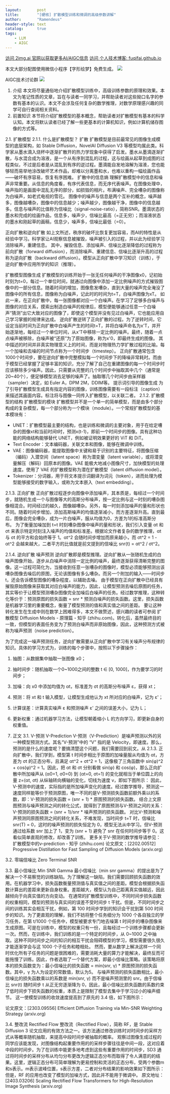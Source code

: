 ```yaml
---
layout:       post
title:        "[硬核] 扩散模型训练和微调的高级参数讲解"
author:       "Ramendeus"
header-style: text
catalog:      true
tags:
    - LLM
    - AIGC
---
```


[访问 2img.ai 官网以获取更多AI/AIGC信息](https://2img.ai)
[访问 个人技术博客: fuqifai.github.io](https://fuqifai.github.io)

本文大部分配图使用微信小程序【字形绘梦】免费生成。
![](/img/小程序码.png)

AIGC技术讨论群
![](/img/RA群永久二维码.png)
1. 介绍
本文将尽量通俗地介绍扩散模型训练中，高级训练参数的原理和效果。本文为笔记性质的文章，旨在与读者一同学习，并帮助读者对这些拗口名字的参数有基本的认识。本文不会涉及任何复杂的数学推理，对数学原理感兴趣的同学可自行查阅相关资料。
2. 前置知识
本节将介绍扩散模型的基本概念，帮助读者对扩散模型有基本的科学认知。本文将默认读者已经了解一些更基本的计算机知识，例如计算机储存图像的方式等。


2.1. 扩散模型
2.1.1. 什么是扩散模型？
扩散
扩散模型是目前最常见的图像生成模型的底层架构，如 Stable Diffusion，NovelAI Diffusion V3 等模型均属此类。科学家从墨水滴入烧杯中逐渐扩散开的热力学现象中获得了启发。墨水从墨滴逐渐扩散，与水混合成为溶液，是一个从有序到混乱的过程，这与绘画从起草到成图的过程类似，不过是后者是从混乱到有序的逆过程。墨滴能自发地溶解为溶液，您也能够轻而易举地涂改破坏艺术作品，却难以分离墨和水，也难以重构一幅绘画作品——破坏有序容易，恢复有序困难。
扩散中的信息熵
理解扩散模型中的信息和噪声非常重要。从信息的角度看，有序代表信息，而无序代表噪声。在图像处理中，噪声指的是画面中混乱无序的部分，如损毁的相片。布满噪声、完全嘈杂的图像称为白噪声，如老式电视的雪花。
图像中的噪声与信息是两个互补的概念，噪声越多，图像越嘈杂，图像中的信息越少；噪声越少，图像越干净，图像中的信息越多。信息与噪声的比值称为信噪比（signal-noise-ratio），简称SNR。墨滴状态的墨水和完成的绘画作品，信息多，噪声少，信噪比最高（=正无穷）；而溶液状态的墨水和刚起草的画稿，信息少，噪声多，信噪比最低（=0）。

正向扩散和逆向扩散
如上文所述，秩序的破坏比恢复更加容易，而AI的特性是从经验中学习。科学家让AI观察信息被摧毁，噪声被引入的过程，并以此为经验学习消除噪声，重建信息。
其中，摧毁信息、添加噪声、信噪比逐渐降低的过程称为前向扩散（forward diffusion），而消除噪声、重建信息、信噪比逐渐升高的过程称为逆向扩散（backward diffusion）。模型从正向扩散中学习知识（训练），于逆向扩散中应用所学的知识（推理）。

扩散模型图像生成
扩散模型的训练开始于一张无任何噪声的干净图像x0，记初始时刻为t=0，每过一个单位时间，就通过向图像中添加一定比例噪声的方式摧毁图像中的一部分信息。随着时间的增加，图像愈发嘈杂，直到大量的噪声完全淹没了图像中的所有信息，图像称为白噪声，记此时的时间为t=T，白噪声图像为xT。
如此一来，在正向扩散中，每一张图像都对应一个白噪声。在学习了足够多白噪声与图像的对应关系，摸索出制造白噪声的规律后，模型便能够通过任意一个白噪声“猜测”出它大致对应的图像了，即使这个模型并没有见过白噪声，它也能应用自己学习掌握的规律来达成。
逆向扩散逆转了正向扩散的过程。为了逆转时间，它设定当前时间为正向扩散中白噪声产生的时间t=T，并将白噪声命名为x'T，并开始逐渐地，每经过一个单位时间，从x'T中移除一定比例的噪声。最终，随着一点点噪声被移除，白噪声被“还原”为了原始图像，称为x'0，即最终生成的图像。
其中描述的时间并非真实物理意义上的时间，而是对物理热力学扩散过程的比喻。每一个加噪和去噪的时间节点称为一个时间步（timestep）。
正向扩散通常包含1000个时间步，要在逆向扩散中完整模拟每一个时间步下的降噪非常耗时。而由于模型已经掌握了足够丰富的知识，充分了解了自己在重建图像的每一个时间步时应该移除多少噪声。因此，只需要从完整的几个时间步中抽取其中几个（通常是20~40个），便足够模型消去足够的噪声了。抽取哪几个时间步由采样器（sampler）决定，如 Euler A，DPM 2M，DDIM等。
提示词引导的图像生成
为了引导扩散模型生成具有指定内容的图像，训练图像需要有一段标注（caption）来描述其画面内容。标注将与图像一同传入扩散模型，以关联二者。
2.1.2. 扩散模型的结构
扩散模型的模块
扩散模型并不是一个单一的简单模型，而是由多个部分构成的复杂模型，每一个部分称为一个模块（module）。一个常规扩散模型的基本模块有：
- UNET：扩散模型最主要的结构，也是训练和微调的主要对象，用于在给定嘈杂的图像xt和当前时间t时，预测x(t-1)，即前一个时间步的图像。具有这种功能的网络结构能够替代 UNET，例如被证明效果更好的 ViT 和 DiT。
- Text Encoder：文本编码器，关联文本和图像，能够在微调中训练。
- VAE：图像编码器，能提取图像中关键和易于识别的主要特征，将图像压缩（编码）入潜空间（latent space）称为潜变量（latent variable），或将潜变量解压（解码）回原本的图像。VAE 能极大地减小图像尺寸，加快模型的处理速度。使用了 VAE 的扩散模型称为潜在扩散模型（latent diffusion model）。
- Tokenizer：分词器，用于将文本提示词翻译为词元（token），进而处理为模型能够接受的数字输入，或称为文本嵌入（text embedding）。

2.1.3. 正向扩散
正向扩散过程逐步向图像中添加噪声，其本质是，每经过一个时间步，就随机生成一个与图像等大的高斯分布噪声，按一定比例与这一时刻的嘈杂图像相混合。时间经过的越久，图像越嘈杂。另外，每一时刻添加噪声的量和形状也不同。随着时间步增加，添加高斯噪声的均值逐渐减小，而方差逐渐升高。直到最后，图像会完全嘈杂，成为一片白噪声，服从均值为0，方差为1的标准高斯分布。
为了衡量加噪加到 t=t 时刻嘈杂图像中噪声的量和形状，我们引入变量 αt 和 σt 来表示特定时刻注入噪声的均值和标准差。根据论文作者复杂的数学推理，αt 与 σt 的平方和会始终等于 1。αt^2 会随时间步增加而原来越小，而 σt^2 = 1 - αt^2 会越来越大，二者平方的比值就是前文提到的信噪比 snr(t) = αt^2 / σt^2。

2.1.4. 逆向扩散
噪声预测
逆向扩散即是模型推理。逆向扩散从一张随机生成的白噪声图像开始，逐步从白噪声中消除一定比例的噪声，最终逐渐获得清晰完整的图像。这一过程可简化为，当接收到任意一张嘈杂的图像时，模型必须能够预测出该嘈杂图像去噪后的原图，无论该图像有多么嘈杂。而另一个附加的输入——时间步 t，还会告诉模型图像的嘈杂程度，以辅助去噪。
由于模型在正向扩散中已经具有摧毁原始图像来获取其对应白噪声的能力，因此，让模型预测去噪后原图的任务，其实等价于让模型预测嘈杂图像完全加噪后白噪声的任务。经过数学推理，这种转化等价于：预测原图的损失函数 = snr * 预测白噪声的损失函数。这里，损失函数是机器学习里的重要概念，衡量了模型预测的值和真实值之间的差距。
要让这种转化发生在生成中则在数学上困难得多，本文不做赘述，感兴趣的读者可参阅 扩散模型 Diffusion Models - 原理篇 - 知乎 (zhihu.com)。转化后，虽然最终目的一致，但模型的表面任务变为了预测白噪声而非原始图像，因此，这种预测方式被称为噪声预测（noise prediction）。

为了完成这一噪声预测任务，逆向扩散需要从正向扩散中学习有关噪声分布规律的知识。具体的学习方式为，训练的每个步骤中，按照以下步骤操作：
1. 抽图：从数据集中抽取一张图像 x0；
2. 抽时间步：随机抽取一个0~1000之间的整数 t ∈ [0, 1000]，作为要学习的时间步；
3. 加噪：向 x0 中添加均值为 αt，标准差为 σt 的高斯分布噪声 ε，获得 xt；
4. 预测：将 xt 和 t 输入模型，让模型生成他认为 xt 所对应的白噪声，记为 ε'；
5. 计算误差：计算真实噪声 ε 和预测噪声 ε' 之间的误差大小，记为 L；
6. 更新权重：通过机器学习方法，让模型朝着缩小 L 的方向学习，即更新自身的权重值。

7. 正文
3.1. V-预测 V-Prediction
V-预测（V-Prediction）是噪声预测以外的另一种模型预测方式。其名“V-预测”中的 “V” 指的是 Velocity，即速度。那么，预测的是什么的速度呢？要搞清楚这个问题，我们需要回到前文。从 2.1.3. 正向扩散中，我们学到，模型第 t 时间步相比于原图的加噪量服从均值为 αt，方差为 σt 的正态分布，且满足 αt^2 + σt^2 = 1，这像极了三角函数中 sin(φ)^2 + cos(φ)^2 = 1。因此，把 αt 和 σt 分别看做 sin(φ) 和 cos(φ)，那么正向扩散中所加噪声从 (α0=1, σ0=0) 到 (αt=0, σt=1) 的变化就相当于单位圆上的向量 z=(αt, σt) 从纵轴转向横轴的变化，切线为速度 v，即如下图所示：
因此，V-预测中的速度，实际指的是所加噪声变化的速度。经过数学推导，预测这一速度同样能等价于预测原图，唯一不同的是V-预测损失函数前额外乘以的系数，即：V-预测的损失函数 = (snr + 1) * 原图预测的损失函数。
结合上文原图预测与噪声预测之间的转化公式，就得到了原图预测与V-预测之间的关系：V-预测的损失函数 = (snr + 1)/snr * 噪声预测的损失函数。
对比V-预测和噪声预测同原图预测之间的转化关系，不难发现，当时间步 t=T 时，信噪比 snr(T) = 0，这时的噪声预测的损失恒定为 0，模型无法从中学习。但V-预测通过给系数 snr 加上了 1，变为 (snr + 1) 避免了 snr 在任何时间步等于 0。这看似简单直观的修改，却改善了训练。
更多关于V-预测的数学推导请参见：扩散模型中的v-prediction - 知乎 (zhihu.com)
论文原文：[2202.00512] Progressive Distillation for Fast Sampling of Diffusion Models (arxiv.org)

3.2. 零端信噪比 Zero Terminal SNR




3.3. 最小信噪比 Min SNR Gamma
最小信噪比（min snr gamma）的提出是为了解决一个不易察觉的训练缺陷。为了理解这一缺陷，我们需要回顾损失函数的效用。在机器学习中，损失函数衡量预测值与真实值之间的差距。模型会根据损失函数计算出的差距来更新自身权重。差距越大，模型认为自己距离真实值越远，因此越倾向于向真实值的方向变动。
在通常的扩散模型训练中，不同时间步损失函数的权重相同，模型的预测与真实间的误差不受时间步 t 干扰。但是，不同时间步之间的训练其实会相互干扰，例如，第 100 时间步学到的知识会干扰到第 500 时间步的知识。为了更直观的理解，我们不妨将整个任务细分为 1000 个各自独立的学习任务，在第 t/1000 个任务中，模型被要求专门地去噪第 t 时间步的嘈杂图像来生成原图。可是在训练中，模型的权重只有一份，且每经过一个训练步骤都会更新一次。然而，在训练中，我们训练的是一个特定的时间步，从 0~1000 之中抽取。这种不同时间步之间的知识的相互干扰会阻碍模型的学习，模型需要很久很久才能逐渐学会与这 1000 个子任务和睦相处。
然而，要从数学上解决这样一个同时优化所有子任务的问题是很困难的，需要消耗大量的算力才能解决，最终反而可能拖慢了训练。因此，作者选取了一个替代方案，即最小信噪比策略。该策略将原本的损失函数变为：最小信噪比的损失函数 = min(snr, γ) * 原图预测的损失函数。其中，γ 为人为设定的常数值，默认为5。
与噪声预测的损失函数相比，最小信噪比的损失函数乘以的系数是 min(snr, γ) 而不是噪声预测里的 snr。由于信噪比 snr(t) 随时间步 t 从正无穷逐渐降为 0，因此，最小信噪比损失函数的系数约束了低时间步下损失函数的权重，本质上是限制了模型去集中于学习过小的噪声细节。
这一使模型训练的收敛速度提高到了原先的 3.4 倍，如下图所示：

论文原文：[2303.09556] Efficient Diffusion Training via Min-SNR Weighting Strategy (arxiv.org)

3.4. 整改流 Rectified Flow
整改流（Rectified Flow），简称 RF，是 Stable Diffusion 3 论文应用的有效方法之一。该方法通过修改训练时对时间步的采样方式从等概率随机抽取，来提高中段时间步被抽取的概率。
观察过图像生成过程的同学应该能发现，对图像结构起重要作用的的采样步骤往往是中间一段，这对应着中段的时间步。为了在训练中能更多地考虑到这些有重要作用的时间步，SD3 通过将时间步的采样分布从均匀分布更改为逻辑正态分布而取得了令人满意的的结果。这里，逻辑正态分布可简单理解为更易控制和灵活的正态分布，受两个参数m和s表示。m表示波峰位置，s表示方差，二者对分布结果的影响效果如下图所示：
但是，RF 的应用也改变了模型的加噪方式，因此并不能用于微调中。
原文地址：[2403.03206] Scaling Rectified Flow Transformers for High-Resolution Image Synthesis (arxiv.org)
